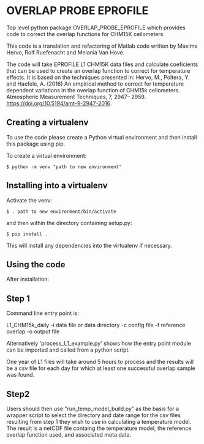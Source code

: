 # OVERLAP PROBE EPROFILE

Top level python package OVERLAP_PROBE_EPROFILE which provides code to correct the overlap functions for CHM15K ceilometers. 

This code is a translation and refactoring of Matlab code written by Maxime Hervo, Rolf Ruefenacht and Melania Van Hove.

The code will take EPROFILE L1 CHM15K data files and calculate coeficients that can be used to create an overlap function to correct for temperature effects. 
It is based on the techniques presented in: Hervo, M., Poltera, Y. and Haefele, A. (2016) An empirical method to correct for temperature dependent variations in the 
overlap function of CHM15k ceilometers. Atmospheric Measurement Techniques, 7, 2947– 2959. https://doi.org/10.5194/amt-9-2947-2016.

Creating a virtualenv
----------------------------

To use the code please create a Python virtual environment and then install this package using pip. 

To create a virtual environment:

    $ python -m venv "path to new environment"

Installing into a virtualenv
----------------------------

Activate the venv:

    $ . path to new environment/bin/activate
    
and then within the directory containing setup.py:

    $ pip install .

This will install any dependencies into the virtualenv if necessary.

Using the code
--------------

After installation:

Step 1
------
Command line entry point is:

L1_CHM15k_daily -i data file or data directory -c config file -f reference overlap -o output file

Alternatively 'process_L1_example.py' shows how the entry point module can be imported and called from a python script.

One year of L1 files will take around 5 hours to process and the results will be a csv file for each day for which at least one successful 
overlap sample was found. 

Step2
------
Users should then use "run_temp_model_build.py" as the basis for a wrapper script to select the directory and date range for the csv files resulting from step 1 they
wish to use in calculating a temperature model. The result is a netCDF file containg the temperature model, the reference overlap function used, and associated meta data. 
